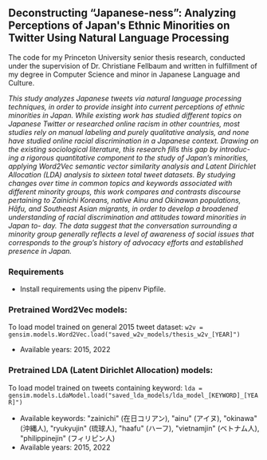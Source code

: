 ## Deconstructing “Japanese-ness”: Analyzing Perceptions of Japan's Ethnic Minorities on Twitter Using Natural Language Processing
The code for my Princeton University senior thesis research, conducted under the supervision of Dr. Christiane Fellbaum and written in fulfillment of my degree in Computer Science and minor in Japanese Language and Culture.

_This study analyzes Japanese tweets via natural language processing techniques, in order to provide insight into current perceptions of ethnic minorities in Japan. While existing work has studied different topics on Japanese Twitter or researched online racism in other countries, most studies rely on manual labeling and purely qualitative analysis, and none have studied online racial discrimination in a Japanese context. Drawing on the existing sociological literature, this research fills this gap by introduc- ing a rigorous quantitative component to the study of Japan’s minorities, applying Word2Vec semantic vector similarity analysis and Latent Dirichlet Allocation (LDA) analysis to sixteen total tweet datasets. By studying changes over time in common topics and keywords associated with different minority groups, this work compares and contrasts discourse pertaining to Zainichi Koreans, native Ainu and Okinawan populations, Hāfu, and Southeast Asian migrants, in order to develop a broadened understanding of racial discrimination and attitudes toward minorities in Japan to- day. The data suggest that the conversation surrounding a minority group generally reflects a level of awareness of social issues that corresponds to the group’s history of advocacy efforts and established presence in Japan._

### Requirements
- Install requirements using the pipenv Pipfile. 

### Pretrained Word2Vec models:
To load model trained on general 2015 tweet dataset: `w2v = gensim.models.Word2Vec.load("saved_w2v_models/thesis_w2v_[YEAR]")`
- Available years: 2015, 2022

### Pretrained LDA (Latent Dirichlet Allocation) models:
To load model trained on tweets containing keyword: `lda = gensim.models.LdaModel.load("saved_lda_models/lda_model_[KEYWORD]_[YEAR]")`
- Available keywords: "zainichi" (在日コリアン), "ainu" (アイヌ), "okinawa" (沖縄人), "ryukyujin" (琉球人), "haafu" (ハーフ), "vietnamjin" (ベトナム人), "philippinejin" (フィリピン人)
- Available years: 2015, 2022
